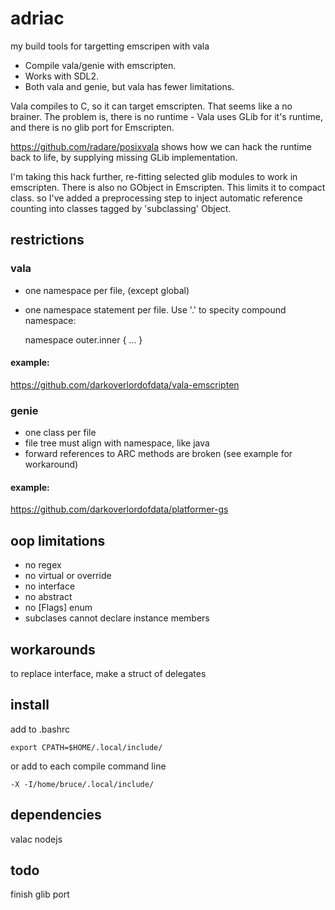 # adriac

my build tools for targetting emscripen with vala


* Compile vala/genie with emscripten. 
* Works with SDL2. 
* Both vala and genie, but vala has fewer limitations.

Vala compiles to C, so it can target emscripten. That seems like a no brainer. 
The problem is, there is no runtime - Vala uses GLib for it's runtime, and there is no glib port for Emscripten. 

https://github.com/radare/posixvala shows how we can hack the runtime back to life, by supplying missing GLib implementation.

I'm taking this hack further, re-fitting selected glib modules to work in emscripten. 
There is also no GObject in Emscripten. This limits it to compact class. so I've added a preprocessing step to inject automatic reference counting into classes tagged by 'subclassing' Object. 

## restrictions

### vala

* one namespace per file, (except global)
* one namespace statement per file. Use '.' to specity compound namespace:

    namespace outer.inner {
        ...
    }

#### example:
https://github.com/darkoverlordofdata/vala-emscripten


### genie

* one class per file
* file tree must align with namespace, like java
* forward references to ARC methods are broken (see example for workaround)

#### example:
https://github.com/darkoverlordofdata/platformer-gs

## oop limitations

* no regex
* no virtual or override
* no interface
* no abstract
* no [Flags] enum
* subclases cannot declare instance members

## workarounds
to replace interface, make a struct of delegates


## install

add to .bashrc

    export CPATH=$HOME/.local/include/

or add to each compile command line

    -X -I/home/bruce/.local/include/ 


## dependencies

valac
nodejs

## todo
finish glib port
